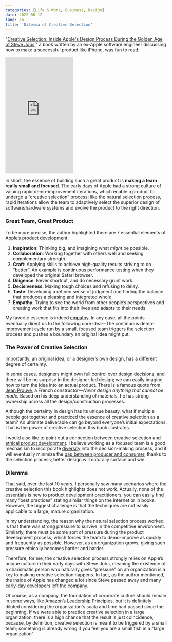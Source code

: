 ```yaml
---
categories: [Life & Work, Business, Design]
date: 2022-08-12
lang: en
title: 'Dilemma of Creative Selection'
---
```


"[Creative Selection: Inside Apple's Design Process During the Golden Age of Steve Jobs](https://read.amazon.ca/kp/embed?asin=B079DVT6VP&preview=newtab&linkCode=kpe&ref_=cm_sw_r_kb_dp_AHXKE06B5J8KGWBSEZH7)," a book written by an ex-Apple software engineer discussing how to make a successful product like iPhone, was fun to read. 

<iframe type="text/html" sandbox="allow-scripts allow-same-origin allow-popups" width="212" height="362" frameborder="0" allowfullscreen style="max-width:100%" src="https://read.amazon.ca/kp/card?asin=B079DVT6VP&preview=newtab&linkCode=kpe&ref_=cm_sw_r_kb_dp_AHXKE06B5J8KGWBSEZH7&hideBuy=true&hideShare=true" ></iframe>

In short, the essence of building such a great product is **making a team really small and focused**. The early days of Apple had a strong culture of valuing rapid demo-improvement iterations, which enable a product to undergo a “creative selection” process; like the natural selection process, rapid iterations allow the team to adaptively select the superior design of software/hardware systems and evolve the product to the right direction.

### Great Team, Great Product

To be more precise, the author highlighted there are 7 essential elements of Apple’s product development.

1. **Inspiration**: Thinking big, and imagining what *might* be possible.
2. **Collaboration**: Working together with others well and seeking complementary strength.
3. **Craft**: Applying skills to achieve high-quality results striving to do “better”. An example is continuous performance testing when they developed the original Safari browser.
4. **Diligence**: Never shortcut, and do necessary grunt work.
5. **Decisiveness**: Making tough choices and refusing to delay.
6. **Taste**: Developing a refined sense of judgment and finding the balance that produces a pleasing and integrated whole
7. **Empathy**: Trying to see the world from other people’s perspectives and creating work that fits into their lives and adapts to their needs.

My favorite essence is indeed [empathy](/note/canadian-mental-health-week-2022/). In any case, all the points eventually direct us to the following core idea—The continuous demo-improvement cycle run by a small, focused team triggers the selection process and pushes a boundary an original idea might put.

### The Power of Creative Selection

Importantly, an original idea, or a designer’s own design, has a different degree of certainty. 

In some cases, designers might own full control over design decisions, and there will be no surprise in the designer-led design; we can easily imagine how to turn the idea into an actual product. There is a famous quote from [Jean Prouvé](https://en.wikipedia.org/wiki/Jean_Prouv%C3%A9), a French constructor—*Never design anything that cannot be made.* Based on his deep understanding of materials, he has strong ownership across all the design/construction processes.

Although the certainty in design has its unique beauty, what if multiple people got together and practiced the essence of creative selection as a team? An ultimate deliverable can go beyond everyone’s initial expectations. That is the power of creative selection this book illustrates.

I would also like to point out a connection between creative selection and [ethical product development](/note/ethical-product-developer/). I believe working as a focused team is a good mechanism to incorporate [diversity](/note/the-power-of-diverse-thinking/) into the decision-making process, and it will eventually minimize the [gap between producer and consumer](/note/the-producer-consumer-gap/), thanks to the selection process; better design will naturally surface and win.

### Dilemma

That said, over the last 10 years, I personally saw many scenarios where the creative selection this book highlights does not work. Actually, none of the essentials is new to product development practitioners; you can easily find many “best practices” stating similar things on the internet or in books. However, the biggest challenge is that the techniques are not easily applicable to a large, mature organization. 

In my understanding, the reason why the natural selection process worked is that there was strong pressure to survive in the competitive environment. Similarly, there must be some sort of pressure during the product development process, which forces the team to demo-improve as quickly and frequently as possible. However, as an organization grows, giving such pressure ethically becomes harder and harder. 

Therefore, for me, the creative selection process strongly relies on Apple’s unique culture in their early days with Steve Jobs, meaning the existence of a charismatic person who naturally gives "pressure" on an organization is a key to making creative selection happens. In fact, as the author mentioned, the inside of Apple has changed a lot since Steve passed away and many early-day developers left the company. 

Of course, as a company, the foundation of corporate culture should remain in some ways, like [Amazon’s Leadership Principles](https://www.amazon.jobs/en/principles), but it is definitely diluted considering the organization's scala and time had passed since the beginning. If we were able to practice creative selection in a large organization, there is a high chance that the result is just coincidence, because, by definition, creative selection is meant to be triggered by a small team; something is already wrong if you feel you are a small fish in a "large organization".
